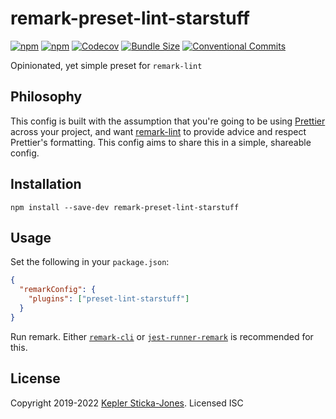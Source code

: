 # remark-preset-lint-starstuff

[![npm](https://img.shields.io/npm/v/remark-preset-lint-starstuff)](https://www.npmjs.com/package/remark-preset-lint-starstuff)
[![npm](https://img.shields.io/npm/dw/remark-preset-lint-starstuff)](https://www.npmjs.com/package/remark-preset-lint-starstuff)
[![Codecov](https://img.shields.io/codecov/c/github/keplersj/remark-preset-lint-starstuff)](https://app.codecov.io/gh/keplersj/remark-preset-lint-starstuff)
[![Bundle Size](https://img.shields.io/bundlephobia/min/remark-preset-lint-starstuff)](https://bundlephobia.com/package/remark-preset-lint-starstuff)
[![Conventional Commits](https://img.shields.io/badge/Conventional%20Commits-1.0.0-yellow.svg)](https://www.conventionalcommits.org/)

Opinionated, yet simple preset for `remark-lint`

## Philosophy

This config is built with the assumption that you're going to be using [Prettier](https://prettier.io/) across your project, and want [remark-lint](https://github.com/remarkjs/remark-lint) to provide advice and respect Prettier's formatting. This config aims to share this in a simple, shareable config.

## Installation

```shell
npm install --save-dev remark-preset-lint-starstuff
```

## Usage

Set the following in your `package.json`:

```json
{
  "remarkConfig": {
    "plugins": ["preset-lint-starstuff"]
  }
}
```

Run remark. Either [`remark-cli`](https://github.com/remarkjs/remark/tree/master/packages/remark-cli) or [`jest-runner-remark`](https://github.com/keplersj/jest-runner-remark) is recommended for this.

## License

Copyright 2019-2022 [Kepler Sticka-Jones](https://keplersj.com/). Licensed ISC
